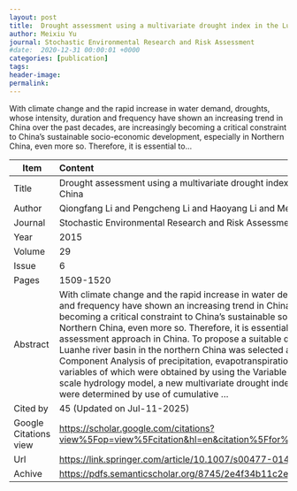 ```yaml
---
layout: post
title:  Drought assessment using a multivariate drought index in the Luanhe River basin of Northern China
author: Meixiu Yu
journal: Stochastic Environmental Research and Risk Assessment
#date:  2020-12-31 00:00:01 +0000
categories: [publication]
tags: 
header-image: 
permalink: 
---
```

With climate change and the rapid increase in water demand, droughts, whose intensity, duration and frequency have shown an increasing trend in China over the past decades, are increasingly becoming a critical constraint to China’s sustainable socio-economic development, especially in Northern China, even more so. Therefore, it is essential to...
<!--the above is the excerpt-->
<!--more-->
<!--the following is the text-->


| Item           | Content    	|
| ---------------|:-------------|
| Title          | Drought assessment using a multivariate drought index in the Luanhe River basin of Northern China     	|
| Author         | Qiongfang Li and Pengcheng Li and Haoyang Li and Meixiu Yu    	|
| Journal        | Stochastic Environmental Research and Risk Assessment   	|
| Year           | 2015  		|
| Volume         | 29	   	|
| Issue          | 6	   	|
| Pages          | 1509-1520	   	|
| Abstract       | With climate change and the rapid increase in water demand, droughts, whose intensity, duration and frequency have shown an increasing trend in China over the past decades, are increasingly becoming a critical constraint to China’s sustainable socio-economic development, especially in Northern China, even more so. Therefore, it is essential to develop an appropriate drought assessment approach in China. To propose a suitable drought index for drought assessment, the Luanhe river basin in the northern China was selected as a case study site. Based on the Principal Component Analysis of precipitation, evapotranspiration, soil moisture and runoff, the three latter variables of which were obtained by using the Variable Infiltration Capacity land surface macro-scale hydrology model, a new multivariate drought index (MDI) was formulated, and its thresholds were determined by use of cumulative …	|
| Cited by		 | 45 (Updated on Jul-11-2025)   	|
| Google Citations view | <https://scholar.google.com/citations?view%5Fop=view%5Fcitation&hl=en&citation%5Ffor%5Fview=ly9d4IgAAAAJ:Y0pCki6q%5FDkC>		|
| Url  			 | <https://link.springer.com/article/10.1007/s00477-014-0982-4>		|
| Achive 	     | <https://pdfs.semanticscholar.org/8745/2e4f34b11c2ef34a7fe0f6dd070735168651.pdf>	|

